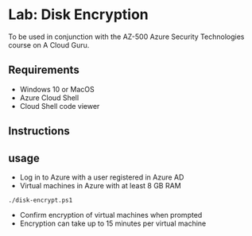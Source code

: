 # Lab: Disk Encryption

To be used in conjunction with the AZ-500 Azure Security Technologies course on A Cloud Guru.

## Requirements
* Windows 10 or MacOS
* Azure Cloud Shell
* Cloud Shell code viewer 

## Instructions

## usage
* Log in to Azure with a user registered in Azure AD
* Virtual machines in Azure with at least 8 GB RAM
```
./disk-encrypt.ps1
```
* Confirm encryption of virtual machines when prompted
* Encryption can take up to 15 minutes per virtual machine